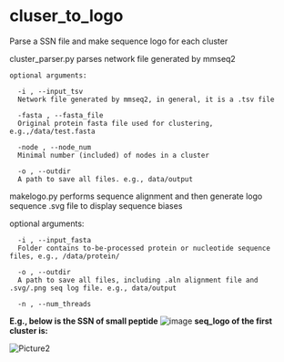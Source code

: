 # cluser_to_logo
Parse a SSN file and make sequence logo for each cluster

cluster_parser.py parses network file generated by mmseq2
```
optional arguments:

  -i , --input_tsv
  Network file generated by mmseq2, in general, it is a .tsv file
  
  -fasta , --fasta_file 
  Original protein fasta file used for clustering, e.g.,/data/test.fasta
  
  -node , --node_num
  Minimal number (included) of nodes in a cluster
  
  -o , --outdir
  A path to save all files. e.g., data/output
```  
  
makelogo.py performs sequence alignment and then generate logo sequence .svg file to
display sequence biases

optional arguments:
```  
  -i , --input_fasta
  Folder contains to-be-processed protein or nucleotide sequence files, e.g., /data/protein/
  
  -o , --outdir
  A path to save all files, including .aln alignment file and .svg/.png seq log file. e.g., data/output
  
  -n , --num_threads
```
**E.g., below is the SSN of small peptide**
![image](https://github.com/Bio-bbhe/cluser_to_logo/assets/82441159/062373d3-6d75-4fdd-8107-3d9e10045c85)
**seq_logo of the first cluster is:**

![Picture2](https://github.com/Bio-bbhe/cluser_to_logo/assets/82441159/095c8ede-c9a5-4fc3-9401-9454a094902a)



